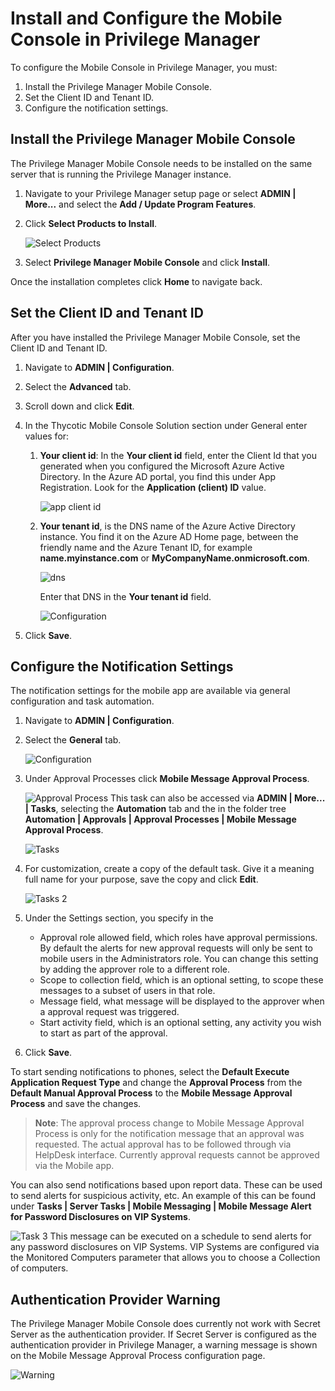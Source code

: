 [title]: # (Configure the Console)
[tags]: # (mobile)
[priority]: # (15003)
# Install and Configure the Mobile Console in Privilege Manager

To configure the Mobile Console in Privilege Manager, you must:

1. Install the Privilege Manager Mobile Console.
1. Set the Client ID and Tenant ID.
1. Configure the notification settings.

## Install the Privilege Manager Mobile Console

The Privilege Manager Mobile Console needs to be installed on the same server that is running the Privilege Manager instance.

1. Navigate to your Privilege Manager setup page or select __ADMIN | More...__ and select the __Add / Update Program Features__.
1. Click __Select Products to Install__.

   ![Select Products](images/mobile-console-1.png "Select the mobile console from the product list")
1. Select __Privilege Manager Mobile Console__ and click __Install__.

Once the installation completes click __Home__ to navigate back.

## Set the Client ID and Tenant ID

After you have installed the Privilege Manager Mobile Console, set the Client ID and Tenant ID.

1. Navigate to __ADMIN | Configuration__.
1. Select the __Advanced__ tab.
1. Scroll down and click __Edit__.
1. In the Thycotic Mobile Console Solution section under General enter values for:

   1. __Your client id__: In the __Your client id__ field, enter the Client Id that you generated when you configured the Microsoft Azure Active Directory. In the Azure AD portal, you find this under App Registration. Look for the __Application (client) ID__ value.

      ![app client id](images/az-ad-4-2.png "Value for Your client id from the Azure AD app registration page")
   1. __Your tenant id__, is the DNS name of the Azure Active Directory instance. You find it on the Azure AD Home page, between the friendly name and the Azure Tenant ID, for example __name.myinstance.com__ or __MyCompanyName.onmicrosoft.com__.

      ![dns](images/dns.png "DNS to be entered as a the Your tenant id value in Privilege Manager")

      Enter that DNS in the __Your tenant id__ field.

      ![Configuration](images/cfg-3.png "Thycotic Mobile Console Solution configuration")
1. Click __Save__.

## Configure the Notification Settings

The notification settings for the mobile app are available via general configuration and task automation.

1. Navigate to __ADMIN | Configuration__.
1. Select the __General__ tab.

   ![Configuration](images/cfg-1.png "Configuration General")
1. Under Approval Processes click __Mobile Message Approval Process__.

   ![Approval Process](images/cfg-2.png "Mobile message approval process")
   This task can also be accessed via __ADMIN | More... | Tasks__, selecting the __Automation__ tab and the in the folder tree __Automation | Approvals | Approval Processes | Mobile Message Approval Process__.

   ![Tasks](images/console-1.png "Creating/Editing the automation task")
1. For customization, create a copy of the default task. Give it a meaning full name for your purpose, save the copy and click __Edit__.

   ![Tasks 2](images/console-2.png "Editing the task")
1. Under the Settings section, you specify in the

   * Approval role allowed field, which roles have approval permissions. By default the alerts for new approval requests will only be sent to mobile users in the Administrators role. You can change this setting by adding the approver role to a different role.
   * Scope to collection field, which is an optional setting, to scope these messages to a subset of users in that role.
   * Message field, what message will be displayed to the approver when a approval request was triggered.
   * Start activity field, which is an optional setting, any activity you wish to start as part of the approval.
1. Click __Save__.

To start sending notifications to phones, select the __Default Execute Application Request Type__ and change the __Approval Process__ from the __Default Manual Approval Process__ to the __Mobile Message Approval Process__ and save the changes.

>**Note**: The approval process change to Mobile Message Approval Process is only for the notification message that an approval was requested. The actual approval has to be followed through via HelpDesk interface. Currently approval requests cannot be approved via the Mobile app.

You can also send notifications based upon report data. These can be used to send alerts for suspicious activity, etc. An example of this can be found under __Tasks | Server Tasks | Mobile Messaging | Mobile Message Alert for Password Disclosures on VIP Systems__.

   ![Task 3](images/console-3.png "Mobile Message Alert for Password Disclosures on VIP Systems")
This message can be executed on a schedule to send alerts for any password disclosures on VIP Systems. VIP Systems are configured via the Monitored Computers parameter that allows you to choose a Collection of computers.

## Authentication Provider Warning

The Privilege Manager Mobile Console does currently not work with Secret Server as the authentication provider. If Secret Server is configured as the authentication provider in Privilege Manager, a warning message is shown on the Mobile Message Approval Process configuration page.

![Warning](images/auth-provider-warning.png "Secret Server Authentication Provider warning")
